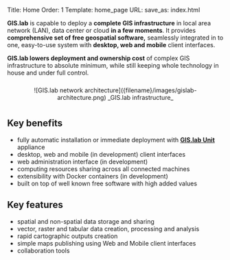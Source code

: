 Title: Home
Order: 1
Template: home_page
URL:
save_as: index.html

__GIS.lab__ is capable to deploy a __complete GIS infrastructure__ in local area network (LAN), data center or cloud
__in a few moments__. It provides __comprehensive set of free geospatial software,__ seamlessly integrated in to
one, easy-to-use system with __desktop, web and mobile__ client interfaces.

__GIS.lab lowers deployment and ownership cost__ of complex GIS infrastructure to absolute minimum, while still keeping
whole technology in house and under full control.

<div style="text-align:center;padding:10px" markdown="1">
![GIS.lab network architecture]({filename}/images/gislab-architecture.png)  
_GIS.lab infrastructure_
</div>


## Key benefits
* fully automatic installation or immediate deployment with [__GIS.lab Unit__](pages/gislab-unit) appliance
* desktop, web and mobile (in development) client interfaces
* web administration interface (in development)
* computing resources sharing across all connected machines
* extensibility with Docker containers (in development)
* built on top of well known free software with high added values


## Key features
* spatial and non-spatial data storage and sharing
* vector, raster and tabular data creation, processing and analysis
* rapid cartographic outputs creation
* simple maps publishing using Web and Mobile client interfaces
* collaboration tools
